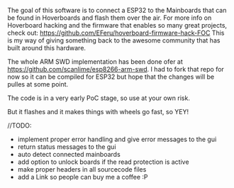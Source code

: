 The goal of this software is to connect a ESP32 to the Mainboards that can be found in Hoverboards and flash them over the air.
For more info on Hoverboard hacking and the firmware that enables so many great projects, check out: https://github.com/EFeru/hoverboard-firmware-hack-FOC
This is my way of giving something back to the awesome community that has built around this hardware.

The whole ARM SWD implementation has been done ofer at https://github.com/scanlime/esp8266-arm-swd.
I had to fork that repo for now so it can be compiled for ESP32 but hope that the changes will be pulles at some point.

The code is in a very early PoC stage, so use at your own risk.

But it flashes and it makes things with wheels go fast, so YEY!


//TODO:
- implement proper error handling and give error messages to the gui
- return status messages to the gui
- auto detect connected mainboards
- add option to unlock boards if the read protection is active
- make proper headers in all sourcecode files
- add a Link so people can buy me a coffee :P
